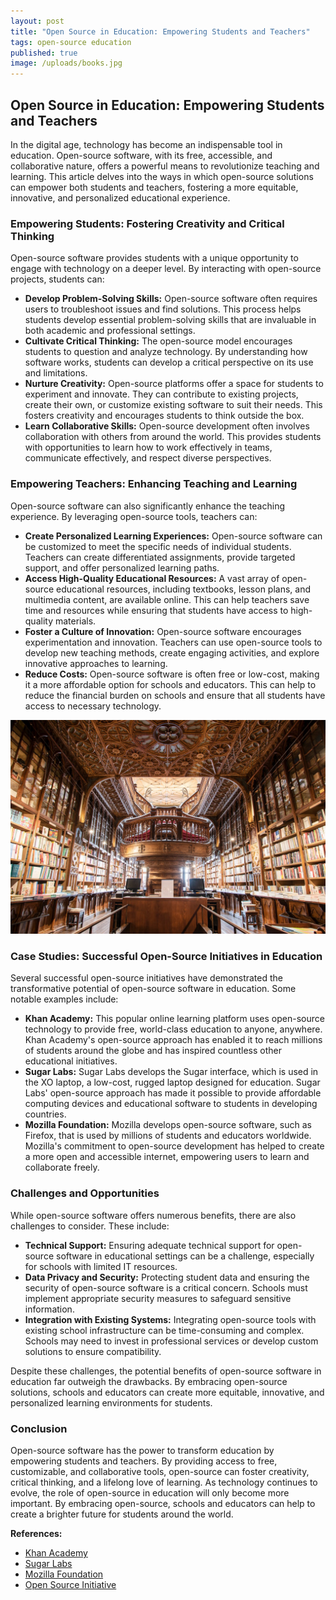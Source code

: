 ```yaml
---
layout: post
title: "Open Source in Education: Empowering Students and Teachers"
tags: open-source education
published: true
image: /uploads/books.jpg
---
```

## Open Source in Education: Empowering Students and Teachers

In the digital age, technology has become an indispensable tool in education. Open-source software, with its free, accessible, and collaborative nature, offers a powerful means to revolutionize teaching and learning. This article delves into the ways in which open-source solutions can empower both students and teachers, fostering a more equitable, innovative, and personalized educational experience.

### Empowering Students: Fostering Creativity and Critical Thinking

Open-source software provides students with a unique opportunity to engage with technology on a deeper level. By interacting with open-source projects, students can:

  * **Develop Problem-Solving Skills:** Open-source software often requires users to troubleshoot issues and find solutions. This process helps students develop essential problem-solving skills that are invaluable in both academic and professional settings.
  * **Cultivate Critical Thinking:** The open-source model encourages students to question and analyze technology. By understanding how software works, students can develop a critical perspective on its use and limitations.
  * **Nurture Creativity:** Open-source platforms offer a space for students to experiment and innovate. They can contribute to existing projects, create their own, or customize existing software to suit their needs. This fosters creativity and encourages students to think outside the box.
  * **Learn Collaborative Skills:** Open-source development often involves collaboration with others from around the world. This provides students with opportunities to learn how to work effectively in teams, communicate effectively, and respect diverse perspectives.

### Empowering Teachers: Enhancing Teaching and Learning

Open-source software can also significantly enhance the teaching experience. By leveraging open-source tools, teachers can:

  * **Create Personalized Learning Experiences:** Open-source software can be customized to meet the specific needs of individual students. Teachers can create differentiated assignments, provide targeted support, and offer personalized learning paths.
  * **Access High-Quality Educational Resources:** A vast array of open-source educational resources, including textbooks, lesson plans, and multimedia content, are available online. This can help teachers save time and resources while ensuring that students have access to high-quality materials.
  * **Foster a Culture of Innovation:** Open-source software encourages experimentation and innovation. Teachers can use open-source tools to develop new teaching methods, create engaging activities, and explore innovative approaches to learning.
  * **Reduce Costs:** Open-source software is often free or low-cost, making it a more affordable option for schools and educators. This can help to reduce the financial burden on schools and ensure that all students have access to necessary technology.
  
![books](/uploads/books.jpg)

### Case Studies: Successful Open-Source Initiatives in Education

Several successful open-source initiatives have demonstrated the transformative potential of open-source software in education. Some notable examples include:

  * **Khan Academy:** This popular online learning platform uses open-source technology to provide free, world-class education to anyone, anywhere. Khan Academy's open-source approach has enabled it to reach millions of students around the globe and has inspired countless other educational initiatives.
  * **Sugar Labs:** Sugar Labs develops the Sugar interface, which is used in the XO laptop, a low-cost, rugged laptop designed for education. Sugar Labs' open-source approach has made it possible to provide affordable computing devices and educational software to students in developing countries.
  * **Mozilla Foundation:** Mozilla develops open-source software, such as Firefox, that is used by millions of students and educators worldwide. Mozilla's commitment to open-source development has helped to create a more open and accessible internet, empowering users to learn and collaborate freely.

### Challenges and Opportunities

While open-source software offers numerous benefits, there are also challenges to consider. These include:

  * **Technical Support:** Ensuring adequate technical support for open-source software in educational settings can be a challenge, especially for schools with limited IT resources.
  * **Data Privacy and Security:** Protecting student data and ensuring the security of open-source software is a critical concern. Schools must implement appropriate security measures to safeguard sensitive information.
  * **Integration with Existing Systems:** Integrating open-source tools with existing school infrastructure can be time-consuming and complex. Schools may need to invest in professional services or develop custom solutions to ensure compatibility.

Despite these challenges, the potential benefits of open-source software in education far outweigh the drawbacks. By embracing open-source solutions, schools and educators can create more equitable, innovative, and personalized learning environments for students.

### Conclusion

Open-source software has the power to transform education by empowering students and teachers. By providing access to free, customizable, and collaborative tools, open-source can foster creativity, critical thinking, and a lifelong love of learning. As technology continues to evolve, the role of open-source in education will only become more important. By embracing open-source, schools and educators can help to create a brighter future for students around the world.

**References:**

  * [Khan Academy](https://www.khanacademy.org/)
  * [Sugar Labs](https://sugarlabs.org/)
  * [Mozilla Foundation](https://www.mozilla.org/)
  * [Open Source Initiative](https://opensource.org/)
